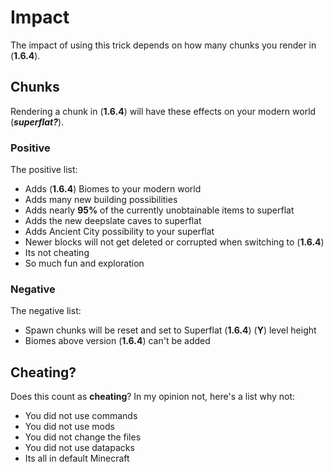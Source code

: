 # Impact

The impact of using this trick depends on how many chunks you render in (**1.6.4**).

## Chunks

Rendering a chunk in (**1.6.4**) will have these effects on your modern world (***superflat?***).

### Positive

The positive list:

- Adds (**1.6.4**) Biomes to your modern world
- Adds many new building possibilities
- Adds nearly **95%** of the currently unobtainable items to superflat
- Adds the new deepslate caves to superflat
- Adds Ancient City possibility to your superflat
- Newer blocks will not get deleted or corrupted when switching to (**1.6.4**)
- Its not cheating
- So much fun and exploration

### Negative

The negative list:

- Spawn chunks will be reset and set to Superflat (**1.6.4**) (**Y**) level height
- Biomes above version (**1.6.4**) can't be added

## Cheating?

Does this count as **cheating**?
In my opinion not, here's a list why not:

- You did not use commands
- You did not use mods
- You did not change the files
- You did not use datapacks
- Its all in default Minecraft

